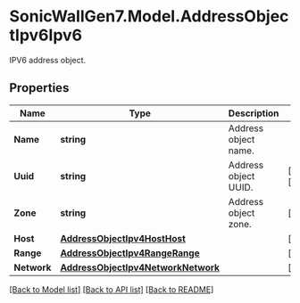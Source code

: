 # SonicWallGen7.Model.AddressObjectIpv6Ipv6
IPV6 address object.

## Properties

Name | Type | Description | Notes
------------ | ------------- | ------------- | -------------
**Name** | **string** | Address object name. | 
**Uuid** | **string** | Address object UUID. | [optional] [readonly] 
**Zone** | **string** | Address object zone. | [optional] 
**Host** | [**AddressObjectIpv4HostHost**](AddressObjectIpv4HostHost.md) |  | [optional] 
**Range** | [**AddressObjectIpv4RangeRange**](AddressObjectIpv4RangeRange.md) |  | [optional] 
**Network** | [**AddressObjectIpv4NetworkNetwork**](AddressObjectIpv4NetworkNetwork.md) |  | [optional] 

[[Back to Model list]](../README.md#documentation-for-models) [[Back to API list]](../README.md#documentation-for-api-endpoints) [[Back to README]](../README.md)

